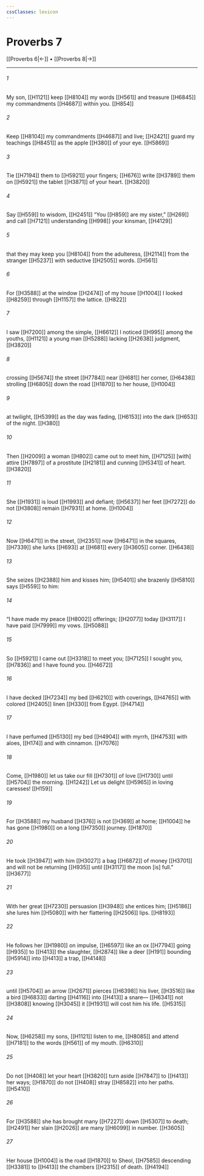 ```yaml
---
cssClasses: lexicon
---
```


# Proverbs 7

[[Proverbs 6|←]] • [[Proverbs 8|→]]

---

###### 1
My son, [[H1121]] keep [[H8104]] my words [[H561]] and treasure [[H6845]] my commandments [[H4687]] within you. [[H854]]

###### 2
Keep [[H8104]] my commandments [[H4687]] and live; [[H2421]] guard my teachings [[H8451]] as the apple [[H380]] of your eye. [[H5869]]

###### 3
Tie [[H7194]] them to [[H5921]] your fingers; [[H676]] write [[H3789]] them on [[H5921]] the tablet [[H3871]] of your heart. [[H3820]]

###### 4
Say [[H559]] to wisdom, [[H2451]] “You [[H859]] are my sister,” [[H269]] and call [[H7121]] understanding [[H998]] your kinsman, [[H4129]]

###### 5
that they may keep you [[H8104]] from the adulteress, [[H2114]] from the stranger [[H5237]] with seductive [[H2505]] words. [[H561]]

###### 6
For [[H3588]] at the window [[H2474]] of my house [[H1004]] I looked [[H8259]] through [[H1157]] the lattice. [[H822]]

###### 7
I saw [[H7200]] among the simple, [[H6612]] I noticed [[H995]] among the youths, [[H1121]] a young man [[H5288]] lacking [[H2638]] judgment, [[H3820]]

###### 8
crossing [[H5674]] the street [[H7784]] near [[H681]] her corner, [[H6438]] strolling [[H6805]] down the road [[H1870]] to her house, [[H1004]]

###### 9
at twilight, [[H5399]] as the day was fading, [[H6153]] into the dark [[H653]] of the night. [[H380]]

###### 10
Then [[H2009]] a woman [[H802]] came out to meet him, [[H7125]] [with] attire [[H7897]] of a prostitute [[H2181]] and cunning [[H5341]] of heart. [[H3820]]

###### 11
She [[H1931]] is loud [[H1993]] and defiant; [[H5637]] her feet [[H7272]] do not [[H3808]] remain [[H7931]] at home. [[H1004]]

###### 12
Now [[H6471]] in the street, [[H2351]] now [[H6471]] in the squares, [[H7339]] she lurks [[H693]] at [[H681]] every [[H3605]] corner. [[H6438]]

###### 13
She seizes [[H2388]] him  and kisses him; [[H5401]] she brazenly [[H5810]] says [[H559]] to him: 

###### 14
“I have made my peace [[H8002]] offerings; [[H2077]] today [[H3117]] I have paid [[H7999]] my vows. [[H5088]]

###### 15
So [[H5921]] I came out [[H3318]] to meet you; [[H7125]] I sought you, [[H7836]] and I have found you. [[H4672]]

###### 16
I have decked [[H7234]] my bed [[H6210]] with coverings, [[H4765]] with colored [[H2405]] linen [[H330]] from Egypt. [[H4714]]

###### 17
I have perfumed [[H5130]] my bed [[H4904]] with myrrh, [[H4753]] with aloes, [[H174]] and with cinnamon. [[H7076]]

###### 18
Come, [[H1980]] let us take our fill [[H7301]] of love [[H1730]] until [[H5704]] the morning. [[H1242]] Let us delight [[H5965]] in loving caresses! [[H159]]

###### 19
For [[H3588]] my husband [[H376]] is not [[H369]] at home; [[H1004]] he has gone [[H1980]] on a long [[H7350]] journey. [[H1870]]

###### 20
He took [[H3947]] with him [[H3027]] a bag [[H6872]] of money [[H3701]] and will not be returning [[H935]] until [[H3117]] the moon [is] full.” [[H3677]]

###### 21
With her great [[H7230]] persuasion [[H3948]] she entices him; [[H5186]] she lures him [[H5080]] with her flattering [[H2506]] lips. [[H8193]]

###### 22
He follows her [[H1980]] on impulse, [[H6597]] like an ox [[H7794]] going [[H935]] to [[H413]] the slaughter, [[H2874]] like a deer [[H191]] bounding [[H5914]] into [[H413]] a trap, [[H4148]]

###### 23
until [[H5704]] an arrow [[H2671]] pierces [[H6398]] his liver, [[H3516]] like a bird [[H6833]] darting [[H4116]] into [[H413]] a snare— [[H6341]] not [[H3808]] knowing [[H3045]] it [[H1931]] will cost him his life. [[H5315]]

###### 24
Now, [[H6258]] my sons, [[H1121]] listen to me, [[H8085]] and attend [[H7181]] to the words [[H561]] of my mouth. [[H6310]]

###### 25
Do not [[H408]] let your heart [[H3820]] turn aside [[H7847]] to [[H413]] her ways; [[H1870]] do not [[H408]] stray [[H8582]] into her paths. [[H5410]]

###### 26
For [[H3588]] she has brought many [[H7227]] down [[H5307]] to death; [[H2491]] her slain [[H2026]] are many [[H6099]] in number. [[H3605]]

###### 27
Her house [[H1004]] is the road [[H1870]] to Sheol, [[H7585]] descending [[H3381]] to [[H413]] the chambers [[H2315]] of death. [[H4194]]

